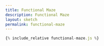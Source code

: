 ```yaml
---
title: Functional Maze
description: Functional Maze
layout: sketch
permalink: functional-maze
---
```


```js
{% include_relative functional-maze.js %}
```

<script>

{% include_relative functional-maze.js %}

</script>
